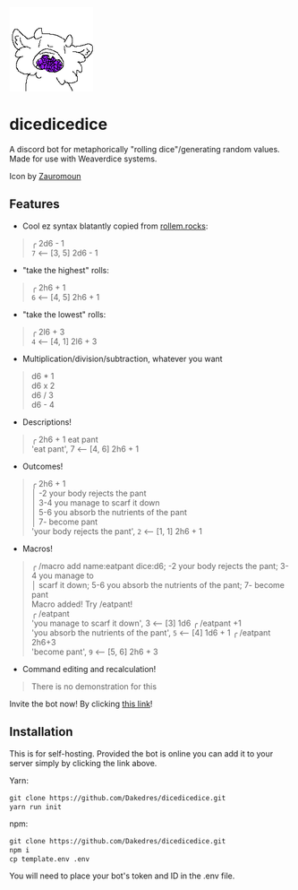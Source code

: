![an image of the eater](./assets/eater-transparent.png)
# dicedicedice

A discord bot for metaphorically "rolling dice"/generating random values. Made for use with Weaverdice systems.

Icon by [Zauromoun](https://www.tumblr.com/zauromoun)

## Features
- Cool ez syntax blatantly copied from [rollem.rocks](https://rollem.rocks):
> ╭ 2d6 - 1  
> ` 7 ` ⟵ [3, 5] 2d6 - 1
- "take the highest" rolls:
> ╭ 2h6 + 1  
> ` 6 ` ⟵ [4, 5] 2h6 + 1
- "take the lowest" rolls:
> ╭ 2l6 + 3  
> ` 4 ` ⟵ [4, 1] 2l6 + 3
- Multiplication/division/subtraction, whatever you want
> d6 * 1  
> d6 x 2  
> d6 / 3  
> d6 - 4
- Descriptions!
> ╭ 2h6 + 1 eat pant  
> 'eat pant',  7  ⟵ [4, 6] 2h6 + 1
- Outcomes!
> ╭ 2h6 + 1  
> │ -2 your body rejects the pant  
> │ 3-4 you manage to scarf it down  
> │ 5-6 you absorb the nutrients of the pant  
> │ 7- become pant  
> 'your body rejects the pant', ` 2 ` ⟵ [1, 1] 2h6 + 1
- Macros!
> ╭ /macro add name:eatpant dice:d6; -2 your body rejects the pant; 3-4 you manage to  
> │ scarf it down; 5-6 you absorb the nutrients of the pant; 7- become pant  
> Macro added! Try /eatpant!  
> ╭ /eatpant  
> 'you manage to scarf it down',  3  ⟵ [3] 1d6
> ╭ /eatpant +1  
> 'you absorb the nutrients of the pant', ` 5 ` ⟵ [4] 1d6 + 1
> ╭ /eatpant 2h6+3  
> 'become pant', ` 9 ` ⟵ [5, 6] 2h6 + 3
- Command editing and recalculation!  
> There is no demonstration for this

Invite the bot now! By clicking [this link](https://discord.com/oauth2/authorize?client_id=1108595011026686002&permissions=3072&scope=bot)!

## Installation

This is for self-hosting. Provided the bot is online you can add it to your server simply by clicking the link above.

Yarn:
```
git clone https://github.com/Dakedres/dicedicedice.git
yarn run init
```
npm:
```
git clone https://github.com/Dakedres/dicedicedice.git
npm i
cp template.env .env
```

You will need to place your bot's token and ID in the .env file.